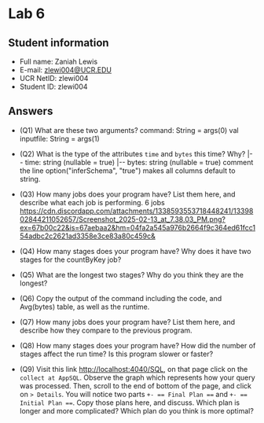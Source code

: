 # Lab 6

## Student information

* Full name: Zaniah Lewis
* E-mail: zlewi004@UCR.EDU
* UCR NetID: zlewi004
* Student ID: zlewi004

## Answers

* (Q1) What are these two arguments?
    command: String = args(0)
    val inputfile: String = args(1)

* (Q2) What is the type of the attributes `time` and `bytes` this time? Why?
 |-- time: string (nullable = true)
|-- bytes: string (nullable = true)
comment the line option("inferSchema", "true") makes all columns default to string.

* (Q3) How many jobs does your program have? List them here, and describe what each job is performing.
6 jobs
https://cdn.discordapp.com/attachments/1338593553718448241/1339802844211052657/Screenshot_2025-02-13_at_7.38.03_PM.png?ex=67b00c22&is=67aebaa2&hm=04fa2a545a976b2664f9c364ed61fcc154adbc2c2621ad3358e3ce83a80c459c&


* (Q4) How many stages does your program have? Why does it have two stages for the countByKey job?


* (Q5) What are the longest two stages? Why do you think they are the longest?


* (Q6) Copy the output of the command including the code, and Avg(bytes) table, as well as the runtime.


* (Q7) How many jobs does your program have? List them here, and describe how they compare to the previous program.



* (Q8) How many stages does your program have? How did the number of stages affect the run time? Is this program slower or faster?


* (Q9) Visit this link [http://localhost:4040/SQL](http://localhost:4040/SQL), on that page click on the `collect at AppSQL`. Observe the graph which represents how your query was processed. Then, scroll to the end of bottom of the page, and click on `> Details`. You will notice two parts `+- == Final Plan ==` and `+- == Initial Plan ==`. Copy those plans here, and discuss. Which plan is longer and more complicated? Which plan do you think is more optimal?

